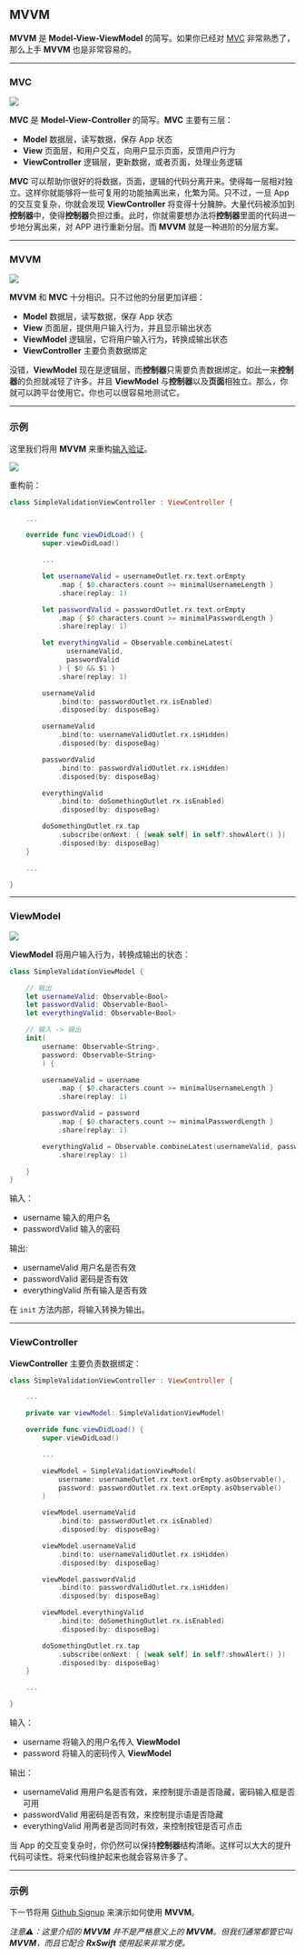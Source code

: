 ## MVVM

**MVVM** 是 **Model-View-ViewModel** 的简写。如果你已经对 [MVC] 非常熟悉了，那么上手 **MVVM** 也是非常容易的。

---

### MVC

![](/assets/Architecture/MVVM/MVC.png)

**MVC** 是 **Model-View-Controller** 的简写。**MVC** 主要有三层：

  * **Model** 数据层，读写数据，保存 App 状态
  * **View** 页面层，和用户交互，向用户显示页面，反馈用户行为
  * **ViewController** 逻辑层，更新数据，或者页面，处理业务逻辑

**MVC** 可以帮助你很好的将数据，页面，逻辑的代码分离开来。使得每一层相对独立。这样你就能够将一些可复用的功能抽离出来，化繁为简。只不过，一旦 App 的交互变复杂，你就会发现 **ViewController** 将变得十分臃肿。大量代码被添加到**控制器**中，使得**控制器**负担过重。此时，你就需要想办法将**控制器**里面的代码进一步地分离出来，对 APP 进行重新分层。而 **MVVM** 就是一种进阶的分层方案。

---

### MVVM

![](/assets/Architecture/MVVM/MVVM.png)

**MVVM** 和 **MVC** 十分相识。只不过他的分层更加详细：

* **Model** 数据层，读写数据，保存 App 状态
* **View** 页面层，提供用户输入行为，并且显示输出状态
* **ViewModel** 逻辑层，它将用户输入行为，转换成输出状态
* **ViewController** 主要负责数据绑定

没错，**ViewModel** 现在是逻辑层，而**控制器**只需要负责数据绑定。如此一来**控制器**的负担就减轻了许多。并且 **ViewModel** 与**控制器**以及**页面**相独立。那么，你就可以跨平台使用它。你也可以很容易地测试它。

---

### 示例

这里我们将用 **MVVM** 来重构[输入验证](/content/first_app.md)。

![](/assets/SimpleValid/SimpleValidationFull.gif)

重构前：

```swift
class SimpleValidationViewController : ViewController {

    ...

    override func viewDidLoad() {
        super.viewDidLoad()

        ...

        let usernameValid = usernameOutlet.rx.text.orEmpty
            .map { $0.characters.count >= minimalUsernameLength }
            .share(replay: 1)

        let passwordValid = passwordOutlet.rx.text.orEmpty
            .map { $0.characters.count >= minimalPasswordLength }
            .share(replay: 1)

        let everythingValid = Observable.combineLatest(
              usernameValid,
              passwordValid
            ) { $0 && $1 }
            .share(replay: 1)

        usernameValid
            .bind(to: passwordOutlet.rx.isEnabled)
            .disposed(by: disposeBag)

        usernameValid
            .bind(to: usernameValidOutlet.rx.isHidden)
            .disposed(by: disposeBag)

        passwordValid
            .bind(to: passwordValidOutlet.rx.isHidden)
            .disposed(by: disposeBag)

        everythingValid
            .bind(to: doSomethingOutlet.rx.isEnabled)
            .disposed(by: disposeBag)

        doSomethingOutlet.rx.tap
            .subscribe(onNext: { [weak self] in self?.showAlert() })
            .disposed(by: disposeBag)
    }

    ...

}
```

---

### ViewModel

![](/assets/Architecture/MVVM/ViewModel.png)

**ViewModel** 将用户输入行为，转换成输出的状态：

```swift
class SimpleValidationViewModel {

    // 输出
    let usernameValid: Observable<Bool>
    let passwordValid: Observable<Bool>
    let everythingValid: Observable<Bool>

    // 输入 -> 输出
    init(
        username: Observable<String>,
        password: Observable<String>
        ) {

        usernameValid = username
            .map { $0.characters.count >= minimalUsernameLength }
            .share(replay: 1)

        passwordValid = password
            .map { $0.characters.count >= minimalPasswordLength }
            .share(replay: 1)

        everythingValid = Observable.combineLatest(usernameValid, passwordValid) { $0 && $1 }
            .share(replay: 1)

    }
}
```

输入：

* username 输入的用户名
* passwordValid 输入的密码

输出:

* usernameValid 用户名是否有效
* passwordValid 密码是否有效
* everythingValid 所有输入是否有效

在 `init` 方法内部，将输入转换为输出。

---

### ViewController

**ViewController** 主要负责数据绑定：

```swift
class SimpleValidationViewController : ViewController {

    ...

    private var viewModel: SimpleValidationViewModel!

    override func viewDidLoad() {
        super.viewDidLoad()

        ...

        viewModel = SimpleValidationViewModel(
            username: usernameOutlet.rx.text.orEmpty.asObservable(),
            password: passwordOutlet.rx.text.orEmpty.asObservable()
        )

        viewModel.usernameValid
            .bind(to: passwordOutlet.rx.isEnabled)
            .disposed(by: disposeBag)

        viewModel.usernameValid
            .bind(to: usernameValidOutlet.rx.isHidden)
            .disposed(by: disposeBag)

        viewModel.passwordValid
            .bind(to: passwordValidOutlet.rx.isHidden)
            .disposed(by: disposeBag)

        viewModel.everythingValid
            .bind(to: doSomethingOutlet.rx.isEnabled)
            .disposed(by: disposeBag)

        doSomethingOutlet.rx.tap
            .subscribe(onNext: { [weak self] in self?.showAlert() })
            .disposed(by: disposeBag)
    }

    ...

}
```

输入：
* username 将输入的用户名传入 **ViewModel**
* password 将输入的密码传入 **ViewModel**

输出：
* usernameValid 用用户名是否有效，来控制提示语是否隐藏，密码输入框是否可用
* passwordValid 用密码是否有效，来控制提示语是否隐藏
* everythingValid 用两者是否同时有效，来控制按钮是否可点击

当 App 的交互变复杂时，你仍然可以保持**控制器**结构清晰。这样可以大大的提升代码可读性。将来代码维护起来也就会容易许多了。

---

### 示例

下一节将用 [Github Signup] 来演示如何使用 **MVVM**。

_注意⚠️：这里介绍的 **MVVM** 并不是严格意义上的 **MVVM**。但我们通常都管它叫 **MVVM**，而且它配合 **RxSwift** 使用起来非常方便。_

[MVC]:https://developer.apple.com/library/content/documentation/General/Conceptual/DevPedia-CocoaCore/MVC.html
[Github Signup]:mvvm/github_signup.md
